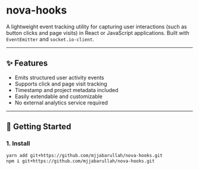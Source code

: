# nova-hooks

A lightweight event tracking utility for capturing user interactions (such as button clicks and page visits) in React or JavaScript applications. Built with `EventEmitter` and `socket.io-client`.

---

## ✨ Features

- Emits structured user activity events
- Supports click and page visit tracking
- Timestamp and project metadata included
- Easily extendable and customizable
- No external analytics service required

---

## 🚀 Getting Started

### 1. Install

```bash
yarn add git+https://github.com/mjjabarullah/nova-hooks.git
npm i git+https://github.com/mjjabarullah/nova-hooks.git 
